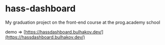 # hass-dashboard

My graduation project on the front-end course at the prog.academy school

demo => [https://hassdashboard.bulhakov.dev/](https://hassdashboard.bulhakov.dev/)
